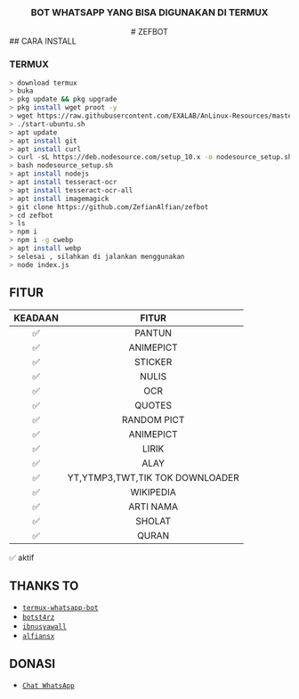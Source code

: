<div align="center">
    <h3> BOT WHATSAPP YANG BISA DIGUNAKAN DI TERMUX </h3>
# ZEFBOT
</div>
## CARA INSTALL

### TERMUX
```bash
> download termux
> buka
> pkg update && pkg upgrade
> pkg install wget proot -y
> wget https://raw.githubusercontent.com/EXALAB/AnLinux-Resources/master/Scripts/Installer/Ubuntu/ubuntu.sh && bash ubuntu.sh
> ./start-ubuntu.sh
> apt update
> apt install git
> apt install curl
> curl -sL https://deb.nodesource.com/setup_10.x -o nodesource_setup.sh
> bash nodesource_setup.sh
> apt install nodejs
> apt install tesseract-ocr
> apt install tesseract-ocr-all
> apt install imagemagick
> git clone https://github.com/ZefianAlfian/zefbot
> cd zefbot
> ls
> npm i
> npm i -g cwebp
> apt install webp
> selesai , silahkan di jalankan menggunakan 
> node index.js
```


## FITUR

| KEADAAN       |               FITUR     |
| :-----------: | :--------------------------------:  |
|       ✅       |    PANTUN                         |
|       ✅       | ANIMEPICT                         |
|       ✅       | STICKER                           |
|       ✅       | NULIS 
|       ✅       | OCR                               |
|       ✅       | QUOTES                            |
|       ✅       | RANDOM PICT                       |
|       ✅       | ANIMEPICT                         |
|       ✅       | LIRIK                             |
|       ✅       | ALAY                              |
|       ✅       | YT,YTMP3,TWT,TIK TOK DOWNLOADER   |
|       ✅       | WIKIPEDIA                         |
|       ✅       | ARTI NAMA                         |
|       ✅       | SHOLAT                            |
|       ✅       | QURAN                             |

✅ aktif


## THANKS TO
* [`termux-whatsapp-bot`](https://github.com/fdciabdul/termux-whatsapp-bot)
* [`botst4rz`](https://github.com/Bintang73/botst4rz)
* [`ibnusyawall`](https://github.com/ibnusyawall)
* [`alfiansx`](https://github.com/alfiansx/alfbot)

## DONASI
* [`Chat WhatsApp`](https://wa.me/6289630171792)
